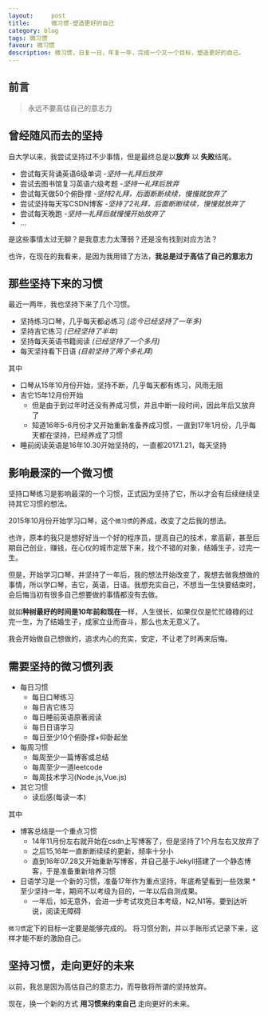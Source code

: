 ```yaml
---
layout:     post
title:      微习惯-塑造更好的自己
category: blog
tags: 微习惯
favour: 微习惯
description: 微习惯，日复一日，年复一年，完成一个又一个目标，塑造更好的自己。
---
```



## 前言

> 永远不要高估自己的意志力

## 曾经随风而去的坚持
自大学以来，我尝试坚持过不少事情，但是最终总是以**放弃** 以 **失败**结尾。

* 尝试每天背诵英语6级单词 *-坚持一礼拜后放弃*
* 尝试去图书馆复习英语六级考题 *-坚持一礼拜后放弃*
* 尝试每天做50个俯卧撑 *-坚持2礼拜，后面断断续续，慢慢就放弃了*
* 尝试坚持每天写CSDN博客 *-坚持了2礼拜，后面断断续续，慢慢就放弃了*
* 尝试每天晚跑 *-坚持一礼拜后就慢慢开始放弃了* 
* ...

是这些事情太过无聊？是我意志力太薄弱？还是没有找到对应方法？

也许，在现在的我看来，是因为我用错了方法，**我总是过于高估了自己的意志力**

## 那些坚持下来的习惯
最近一两年，我也坚持下来了几个习惯。

* 坚持练习口琴，几乎每天都必练习 *(迄今已经坚持了一年多)*
* 坚持吉它练习 *(已经坚持了半年)*
* 坚持每天英语书籍阅读 *(已经坚持了一个多月)*
* 每天坚持看下日语 *(目前坚持了两个多礼拜)*

其中

* 口琴从15年10月份开始，坚持不断，几乎每天都有练习，风雨无阻
* 吉它15年12月份开始
	* 但是由于到过年时还没有养成习惯，并且中断一段时间，因此年后又放弃了
	* 知道16年5-6月份才又开始重新准备养成习惯，一直到17年1月份，几乎每天都在坚持，已经养成了习惯
* 睡前阅读英语是16年10.30开始坚持的，一直都2017.1.21，每天坚持

## 影响最深的一个微习惯
坚持口琴练习是影响最深的一个习惯，正式因为坚持了它，所以才会有后续继续坚持其它习惯的想法。

2015年10月份开始学习口琴，这个`微习惯`的养成，改变了之后我的想法。

也许，原本的我只是想好好当一个好的程序员，提高自己的技术，拿高薪，甚至后期自己创业，赚钱，在心仪的城市定居下来，找个不错的对象，结婚生子，过完一生。

但是，开始学习口琴，并坚持了一年后，我的想法开始改变了，我想去做我想做的事情，所以学口琴，吉它，英语，日语。我想充实自己，不想当一生快要结束时，会后悔当初有很多自己想要做的事情都没有去做。

就如**种树最好的时间是10年前和现在**一样，人生很长，如果仅仅是忙忙碌碌的过完一生，为了结婚生子，成家立业而奋斗，那么也太无意义了。

我会开始做自己想做的，追求内心的充实，安定，不让老了时再来后悔。

## 需要坚持的微习惯列表

* 每日习惯
	* 每日口琴练习
	* 每日吉它练习
	* 每日睡前英语原著阅读
	* 每日日语学习
	* 每日至少10个俯卧撑+仰卧起坐
* 每周习惯
	* 每周至少一篇博客或总结
	* 每周至少一道leetcode
	* 每周技术学习(Node.js,Vue.js)
* 其它习惯
	* 读后感(每读一本)
	
其中

* 博客总结是一个重点习惯
	* 14年11月份左右就开始在csdn上写博客了，但是坚持了1个月左右又放弃了
	* 之后15,16年一直断断续续的更新，频率十分小
	* 直到16年07.28又开始重新写博客，并自己基于Jekyll搭建了一个静态博客，于是准备重新培养习惯
* 日语学习是一个新的习惯，准备17年作为重点坚持，年底希望看到一些效果
	*至少坚持一年，期间不以考级为目的，一年以后自测成果。
	* 一年后，如无意外，会进一步考试攻克日本考级，N2,N1等。要到达听说，阅读无障碍

`微习惯`定下的目标一定要是能够完成的。
将习惯分割，并以手账形式记录下来，这样才能不断的激励自己。

## 坚持习惯，走向更好的未来
以前，我总是因为高估自己的意志力，而导致将所谓的坚持放弃。

现在，换一个新的方式 **用习惯来约束自己** 走向更好的未来。


